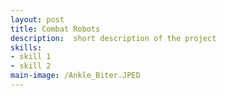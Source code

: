 ```yaml
---
layout: post
title: Combat Robots
description:  short description of the project
skills: 
- skill 1
- skill 2
main-image: /Ankle_Biter.JPED
---
```

